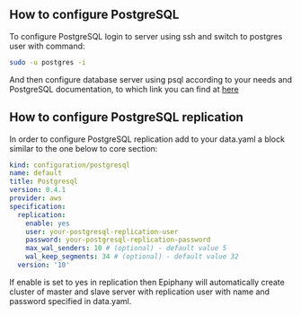 ## How to configure PostgreSQL

To configure PostgreSQL login to server using ssh and switch to postgres user with command:

```bash
sudo -u postgres -i
```

And then configure database server using psql according to your needs and
PostgreSQL documentation, to which link you can find at [here](https://www.postgresql.org/docs/)

## How to configure PostgreSQL replication

In order to configure PostgreSQL replication add to your data.yaml a block similar to the one below to core section:

```yaml
kind: configuration/postgresql
name: default
title: Postgresql
version: 0.4.1
provider: aws
specification:
  replication:
    enable: yes
    user: your-postgresql-replication-user
    password: your-postgresql-replication-password
    max_wal_senders: 10 # (optional) - default value 5
    wal_keep_segments: 34 # (optional) - default value 32
  version: '10'
```
If enable is set to yes in replication then Epiphany will automatically create cluster of master and slave server with replication user with name and password
specified in data.yaml.
